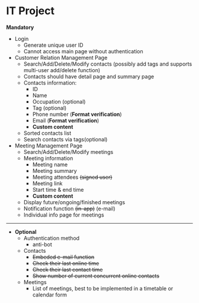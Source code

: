 # IT Project

**Mandatory**
  - Login  
    - Generate unique user ID
    - Cannot access main page without authentication
  - Customer Relation Management Page
    - Search/Add/Delete/Modify contacts (possibly add tags and supports multi-user add/delete function)
    - Contacts should have detail page and summary page
    - Contacts information:
      - ID
      - Name
      - Occupation (optional)
      - Tag (optional)
      - Phone number (**Format verification**)
      - Email (**Format verification**)
      - **Custom content**
    - Sorted contacts list
    - Search contacts via tags(optional)
  - Meeting Management Page
    - Search/Add/Delete/Modify meetings
    - Meeting information
      - Meeting name
      - Meeting summary
      - Meeting attendees <s>(signed user)</s>
      - Meeting link
      - Start time & end time
      - **Custom content**
    - Display future/ongoing/finished meetings
    - Notification function <s>(in-app)</s> (e-mail)
    - Individual info page for meetings
***
- **Optional**
  - Authentication method
    - anti-bot
  - Contacts
    - <s>Embeded e-mail function</s>
    - <s>Check their last online time</s>
    - <s>Check their last contact time</s>
    - <s>Show number of current concurrent online contacts</s>
  - Meetings
    - List of meetings, best to be implemented in a timetable or calendar form
